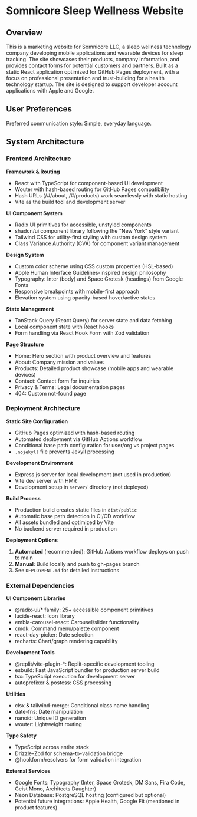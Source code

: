 # Somnicore Sleep Wellness Website

## Overview

This is a marketing website for Somnicore LLC, a sleep wellness technology company developing mobile applications and wearable devices for sleep tracking. The site showcases their products, company information, and provides contact forms for potential customers and partners. Built as a static React application optimized for GitHub Pages deployment, with a focus on professional presentation and trust-building for a health technology startup. The site is designed to support developer account applications with Apple and Google.

## User Preferences

Preferred communication style: Simple, everyday language.

## System Architecture

### Frontend Architecture

**Framework & Routing**
- React with TypeScript for component-based UI development
- Wouter with hash-based routing for GitHub Pages compatibility
- Hash URLs (/#/about, /#/products) work seamlessly with static hosting
- Vite as the build tool and development server

**UI Component System**
- Radix UI primitives for accessible, unstyled components
- shadcn/ui component library following the "New York" style variant
- Tailwind CSS for utility-first styling with custom design system
- Class Variance Authority (CVA) for component variant management

**Design System**
- Custom color scheme using CSS custom properties (HSL-based)
- Apple Human Interface Guidelines-inspired design philosophy
- Typography: Inter (body) and Space Grotesk (headings) from Google Fonts
- Responsive breakpoints with mobile-first approach
- Elevation system using opacity-based hover/active states

**State Management**
- TanStack Query (React Query) for server state and data fetching
- Local component state with React hooks
- Form handling via React Hook Form with Zod validation

**Page Structure**
- Home: Hero section with product overview and features
- About: Company mission and values
- Products: Detailed product showcase (mobile apps and wearable devices)
- Contact: Contact form for inquiries
- Privacy & Terms: Legal documentation pages
- 404: Custom not-found page

### Deployment Architecture

**Static Site Configuration**
- GitHub Pages optimized with hash-based routing
- Automated deployment via GitHub Actions workflow
- Conditional base path configuration for user/org vs project pages
- `.nojekyll` file prevents Jekyll processing

**Development Environment**
- Express.js server for local development (not used in production)
- Vite dev server with HMR
- Development setup in `server/` directory (not deployed)

**Build Process**
- Production build creates static files in `dist/public`
- Automatic base path detection in CI/CD workflow
- All assets bundled and optimized by Vite
- No backend server required in production

**Deployment Options**
1. **Automated** (recommended): GitHub Actions workflow deploys on push to main
2. **Manual**: Build locally and push to gh-pages branch
3. See `DEPLOYMENT.md` for detailed instructions

### External Dependencies

**UI Component Libraries**
- @radix-ui/* family: 25+ accessible component primitives
- lucide-react: Icon library
- embla-carousel-react: Carousel/slider functionality
- cmdk: Command menu/palette component
- react-day-picker: Date selection
- recharts: Chart/graph rendering capability

**Development Tools**
- @replit/vite-plugin-*: Replit-specific development tooling
- esbuild: Fast JavaScript bundler for production server build
- tsx: TypeScript execution for development server
- autoprefixer & postcss: CSS processing

**Utilities**
- clsx & tailwind-merge: Conditional class name handling
- date-fns: Date manipulation
- nanoid: Unique ID generation
- wouter: Lightweight routing

**Type Safety**
- TypeScript across entire stack
- Drizzle-Zod for schema-to-validation bridge
- @hookform/resolvers for form validation integration

**External Services**
- Google Fonts: Typography (Inter, Space Grotesk, DM Sans, Fira Code, Geist Mono, Architects Daughter)
- Neon Database: PostgreSQL hosting (configured but optional)
- Potential future integrations: Apple Health, Google Fit (mentioned in product features)